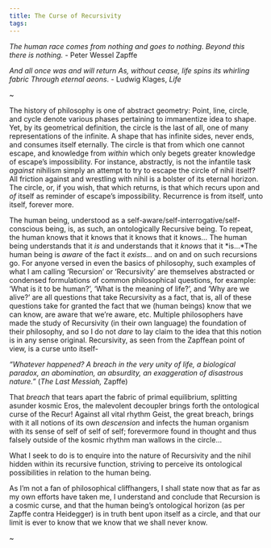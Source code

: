 ```yaml
---
title: The Curse of Recursivity
tags:
---
```

*The human race comes from nothing and goes to nothing. Beyond this there is nothing.* - Peter Wessel Zapffe

*And all once was and will return*
*As, without cease, life spins its whirling fabric*
*Through eternal aeons*. - Ludwig Klages, *Life*

~

The history of philosophy is one of abstract geometry: Point, line, circle, and cycle denote various phases pertaining to immanentize idea to shape. Yet, by its geometrical definition, the circle is the last of all, one of many representations of the infinite. A shape that has infinite sides, never ends, and consumes itself eternally. The circle is that from which one cannot escape, and knowledge from _within_ which only begets greater knowledge of escape’s impossibility. For instance, abstractly, is not the infantile task _against_ nihilism simply an attempt to try to escape the circle of nihil itself? All friction against and wrestling with nihil is a bolster of its eternal horizon. The circle, or, if you wish, that which returns, is that which recurs upon and _of_ itself as reminder of escape’s impossibility. Recurrence is from itself, unto itself, forever more.

The human being, understood as a self-aware/self-interrogative/self-conscious being, is, as such, an ontologically Recursive being. To repeat, the human knows that it knows that it knows that it knows… The human being understands that it _is_ and understands that it _knows_ that it *is…*The human being is _aware_ of the fact it _exists…_ and on and on such recursions go. For anyone versed in even the basics of philosophy, such examples of what I am calling ‘Recursion’ or ‘Recursivity’ are themselves abstracted or condensed formulations of common philosophical questions, for example: ‘What is it to be human?’, ‘What is the meaning of life?’, and ‘Why are we alive?’ are all questions that take Recursivity as a fact, that is, all of these questions take for granted the fact that we (human beings) know that we can know, are aware that we’re aware, etc. Multiple philosophers have made the study of Recursivity (in their own language) the foundation of their philosophy, and so I do not _dare_ to lay claim to the idea that this notion is in any sense original. Recursivity, as seen from the Zapffean point of view, is a curse unto itself-

_“Whatever happened? A breach in the very unity of life, a biological paradox, an abomination, an absurdity, an exaggeration of disastrous nature.”_ (_The Last Messiah,_ Zapffe)

That _breach_ that tears apart the fabric of primal equilibrium, splitting asunder kosmic Eros, the malevolent decoupler brings forth the ontological curse of the Recur! Against all vital rhythm Geist, the great breach, brings with it all notions of its own _descension_ and infects the human organism with its sense of self of self of self; forevermore found in thought and thus falsely outside of the kosmic rhythm man wallows in the circle…

What I seek to do is to enquire into the nature of Recursivity and the nihil hidden within its recursive function, striving to perceive its ontological possibilities in relation to the human being.

As I’m not a fan of philosophical cliffhangers, I shall state now that as far as my own efforts have taken me, I understand and conclude that Recursion is a cosmic curse, and that the human being’s ontological horizon (as per Zapffe contra Heidegger) is in truth bent upon itself as a circle, and that our limit is ever to know that we know that we shall never know.

~